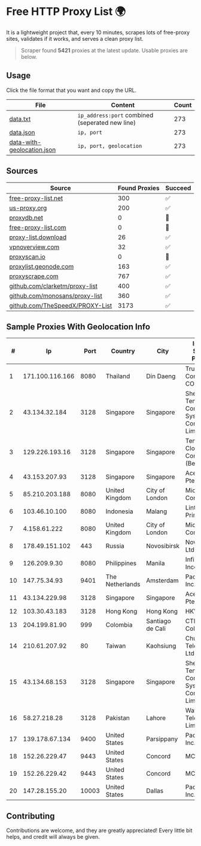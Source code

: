 
# Free HTTP Proxy List 🌍

It is a lightweight project that, every 10 minutes, scrapes lots of free-proxy sites, validates if it works, and serves a clean proxy list.


> Scraper found **5421** proxies at the latest update. Usable proxies are below.

## Usage

Click the file format that you want and copy the URL.


|File|Content|Count|
|----|-------|-----|
|[data.txt](https://raw.githubusercontent.com/themiralay/Proxy-List-World/master/data.txt)|`ip_address:port` combined (seperated new line)|273|
|[data.json](https://raw.githubusercontent.com/themiralay/Proxy-List-World/master/data.json)|`ip, port`|273|
|[data-with-geolocation.json](https://raw.githubusercontent.com/themiralay/Proxy-List-World/master/data-with-geolocation.json)|`ip, port, geolocation`|273|

## Sources

|Source|Found Proxies|Succeed|
|------|-------------|-------|
|[free-proxy-list.net](https://free-proxy-list.net)|300|✅|
|[us-proxy.org](https://www.us-proxy.org)|200|✅|
|[proxydb.net](http://proxydb.net)|0|🚫|
|[free-proxy-list.com](https://free-proxy-list.com/?page=&port=&type%5B%5D=http&type%5B%5D=https&up_time=0&search=Search)|0|🚫|
|[proxy-list.download](https://www.proxy-list.download/HTTP)|26|✅|
|[vpnoverview.com](https://vpnoverview.com/privacy/anonymous-browsing/free-proxy-servers)|32|✅|
|[proxyscan.io](https://www.proxyscan.io)|0|🚫|
|[proxylist.geonode.com](https://proxylist.geonode.com/api/proxy-list?limit=300&page=1&sort_by=lastChecked&sort_type=desc&protocols=http,https)|163|✅|
|[proxyscrape.com](https://api.proxyscrape.com/v2/?request=displayproxies&protocol=http&timeout=10000&country=all&ssl=all&anonymity=all)|767|✅|
|[github.com/clarketm/proxy-list](https://raw.githubusercontent.com/clarketm/proxy-list/master/proxy-list-raw.txt)|400|✅|
|[github.com/monosans/proxy-list](https://raw.githubusercontent.com/monosans/proxy-list/main/proxies/http.txt)|360|✅|
|[github.com/TheSpeedX/PROXY-List](https://raw.githubusercontent.com/TheSpeedX/PROXY-List/master/http.txt)|3173|✅|


## Sample Proxies With Geolocation Info

|#|Ip|Port|Country|City|Internet Service Provider|
|-|--|----|-------|----|-------------------------|
|1|171.100.116.166|8080|Thailand|Din Daeng|True Internet Corporation CO. Ltd.|
|2|43.134.32.184|3128|Singapore|Singapore|Shenzhen Tencent Computer Systems Company Limited|
|3|129.226.193.16|3128|Singapore|Singapore|Tencent Cloud Computing (Beijing) Co|
|4|43.153.207.93|3128|Singapore|Singapore|Aceville Pte.ltd|
|5|85.210.203.188|8080|United Kingdom|City of London|Microsoft Corporation|
|6|103.46.10.100|8080|Indonesia|Malang|Lintas Data Prima, PT|
|7|4.158.61.222|8080|United Kingdom|City of London|Microsoft Corporation|
|8|178.49.151.102|443|Russia|Novosibirsk|Novotelecom Ltd|
|9|126.209.9.30|8080|Philippines|Manila|Infinivan Incorporated|
|10|147.75.34.93|9401|The Netherlands|Amsterdam|Packet Host, Inc.|
|11|43.134.229.98|3128|Singapore|Singapore|Aceville Pte.ltd|
|12|103.30.43.183|3128|Hong Kong|Hong Kong|HKVPS|
|13|204.199.81.90|999|Colombia|Santiago de Cali|CTL Colombia|
|14|210.61.207.92|80|Taiwan|Kaohsiung|Chunghwa Telecom Co., Ltd.|
|15|43.134.68.153|3128|Singapore|Singapore|Shenzhen Tencent Computer Systems Company Limited|
|16|58.27.218.28|3128|Pakistan|Lahore|Wateen Telecom Limited|
|17|139.178.67.134|9400|United States|Parsippany|Packet Host, Inc.|
|18|152.26.229.47|9443|United States|Concord|MCNC|
|19|152.26.229.42|9443|United States|Concord|MCNC|
|20|147.28.155.20|10003|United States|Dallas|Packet Host, Inc.|



## Contributing

Contributions are welcome, and they are greatly appreciated! Every
little bit helps, and credit will always be given.


